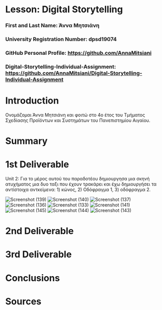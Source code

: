 # Lesson: Digital Storytelling

### First and Last Name: Άννα Μητσιάνη 
### University Registration Number: dpsd19074
### GitHub Personal Profile: https://github.com/AnnaMitsiani
### Digital-Storytelling-Individual-Assignment: https://github.com/AnnaMitsiani/Digital-Storytelling-Individual-Assignment

# Introduction
Ονομάζομαι Άννα Μητσιάνη και φοιτώ στο 4ο έτος του Τμήματος Σχεδίασης Προϊόντων και Συστημάτων του Πανεπιστημίου Αιγαίου.

# Summary


# 1st Deliverable
Unit 2:  Για το μέρος αυτού του παραδοτέου δημιουργησα μια σκηνή ατυχήματος μια δυο ταξι που έχουν τρακάρει και έχω 
δημιουργήσει τα αντίστοιχα αντκείμενα: 1) κώνος, 2) Οδόφραγμα 1, 3) οδόφραγμα 2.

![Screenshot (139)](https://user-images.githubusercontent.com/101416820/225124600-b55f609a-25f8-4c4d-8fec-8054b16cf096.png)
![Screenshot (140)](https://user-images.githubusercontent.com/101416820/225124985-5d4fd4d5-f82d-47cb-9631-17804ec32389.png)
![Screenshot (137)](https://user-images.githubusercontent.com/101416820/225125193-985a3b0a-b551-47ea-b3da-40808164a7f3.png)
![Screenshot (136)](https://user-images.githubusercontent.com/101416820/225125336-53c12bb2-6bd4-43f5-8611-844b38cf3402.png)
![Screenshot (133)](https://user-images.githubusercontent.com/101416820/225126082-f796d52b-5a78-46a3-b5c1-200334c561e0.png)
![Screenshot (141)](https://user-images.githubusercontent.com/101416820/225126646-74f01623-03bc-4b2b-9e35-8bfe5d0d3984.png)
![Screenshot (145)](https://user-images.githubusercontent.com/101416820/225126928-a90eb766-dbe0-421e-9304-ca0dec4319ce.png)
![Screenshot (144)](https://user-images.githubusercontent.com/101416820/225127020-71085568-75e7-4e80-a762-cacfbfafd3c8.png)
![Screenshot (143)](https://user-images.githubusercontent.com/101416820/225127127-259583fa-0e48-4fb9-8095-a5be7eecf16d.png)


# 2nd Deliverable


# 3rd Deliverable 


# Conclusions


# Sources
